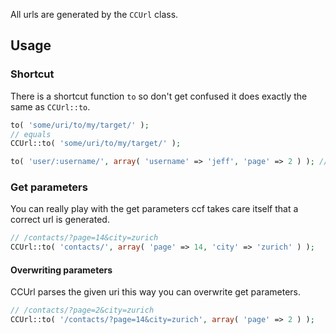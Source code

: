 
All urls are generated by the `CCUrl` class.

## Usage

### Shortcut

There is a shortcut function `to` so don't get confused it does exactly the same as `CCUrl::to`.

```php
to( 'some/uri/to/my/target/' );
// equals
CCUrl::to( 'some/uri/to/my/target/' );
```

```php
to( 'user/:username/', array( 'username' => 'jeff', 'page' => 2 ) ); // /user/jeff/?page=2
```

### Get parameters

You can really play with the get parameters ccf takes care itself that a correct url is generated.

```php
// /contacts/?page=14&city=zurich
CCUrl::to( 'contacts/', array( 'page' => 14, 'city' => 'zurich' ) ); 
```

#### Overwriting parameters

CCUrl parses the given uri this way you can overwrite get parameters.

```php
// /contacts/?page=2&city=zurich
CCUrl::to( '/contacts/?page=14&city=zurich', array( 'page' => 2 ) ); 
```
